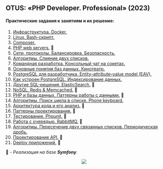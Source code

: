 OTUS: «PHP Developer. Professional» (2023)
---

#### Практические задания к занятиям и их решение:
1. [Инфраструктура. Docker.](./projects/01/README.md)
2. [Linux. Bash-скрипт.](./projects/02/README.md)
3. [Composer.](./projects/03/README.md)
4. [PHP web servers.](./projects/04/README.md) :rocket:
5. [Сети, протоколы. Балансировка. Безопасность.](./projects/05/README.md)
6. [Алгоритмы. Слияние двух списков.](./projects/06/README.md)
7. [Командная разработка. Консольный чат на сокетах.](./projects/07/README.md)
8. [Основные понятия баз данных. Кинотеатр.](./projects/08/README.md)
9. [PostgreSQL для разработчика. Entity–attribute–value model (EAV).](./projects/09/README.md)
10. [Как устроен PostgreSQL. Индексирование данных.](./projects/10/README.md)
11. [Другие SQL-решения. ElasticSearch.](./projects/11/README.md) :rocket:
12. [NoSQL. Redis & Memcached.](./projects/12/README.md) :rocket:
13. [PHP и базы данных. Паттерны работы с данными.](./projects/13/README.md) :rocket:
14. [Алгоритмы. Поиск цикла в списке. Phone keyboard.](./projects/14/README.md)
15. [Архитектура кода и его анализ.](./projects/15/README.md) :rocket:
16. [Паттерны проектирования.](./projects/16/README.md) :rocket:
17. [Тестирование. Phpunit.](./projects/17/README.md) :rocket:
18. [Работа с очередью. RabbitMQ.](./projects/18/README.md) :rocket:
19. [Алгоритмы. Пересечение двух связанных списков. Периодическая дробь.](./projects/19/README.md)
20. [Проектирование API.](./projects/20/README.md) :rocket:
21. [Deploy приложений.](./projects/21/README.md) :rocket:

:rocket: _- Реализация на базе **Symfony**._

<p align="center">
    <img src="https://i.imgur.com/5EBcMMO.png"/>
</p>
